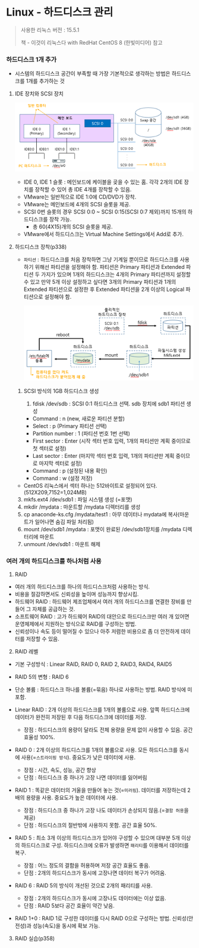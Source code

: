 # Linux - 하드디스크 관리

> 사용한 리눅스 버전 : 15.5.1
>
> 책 - 이것이 리눅스다 with RedHat CentOS 8 (한빛미디어) 참고

### 하드디스크 1개 추가 

- 시스템의 하드디스크 공간이 부족할 때 가장 기본적으로 생각하는 방법은  하드디스크를 1개를 추가하는 것

1. IDE 장치와 SCSI 장치

   ![image](md-images/94773225-4f2b2d80-03f6-11eb-9d3a-8d7b70555dbb.png) 

   - IDE 0, IDE 1 슬롯 : 메인보드에 케이블을 곶을 수 있는 홈. 각각 2개의 IDE 장치를 장착할 수 있어 총 IDE 4개를 장착할 수 있음.
   - VMware는 일반적으로 IDE 1:0에 CD/DVD가 장착.
   - VMware는 메인보드에 4개의 SCSI 슬롯을 제공.
   - SCSI 0번 슬롯의 경우 SCSI 0:0 ~ SCSI 0:15(SCSI 0:7 제외)까지 15개의 하드디스크를 장착 가능.
     - 총 60(4X15)개의 SCSI 슬롯을 제공.
   - VMware에서 하드디스크는 Virtual Machine Settings에서 Add로 추가.

2. 하드디스크  장착(p338)

   - `파티션` : 하드디스크를 처음 장착하면 그냥 기계일 뿐이므로 하드디스크를 사용하기 위해선 파티션을 설정해야 함. 파티션은 Primary 파티션과 Extended 파티션 두 가지가 있으며 1개의 하드디스크는 4개의 Primary 파티션까지 설정할 수 있고 만약 5개 이상 설정하고 싶다면 3개의 Primary 파티션과 1개의 Extended 파티션으로 설정한 후 Extended 파티션을 2개 이상의 Logical 파티션으로 설정해야 함.

     ![image](md-images/94775640-3113fc00-03fb-11eb-97b1-9f545e49af08.png) 

   1. SCSI 방식의 1GB 하드디스크 생성
      1. fdisk /dev/sdb : SCSI 0:1 하드디스크 선택. sdb 장치에 sdb1 파티션 생성

      - Command : n (new, 새로운 파티션 분할)
      - Select : p (Primary 파티션 선택)
      - Partition number : 1 (파티션 번호 1번 선택)
      - First sector : Enter (시작 섹터 번호 입력, 1개의 파티션만 계획 중이므로 첫 섹터로 설정)
      - Last sector : Enter  (마지막 섹터 번호 입력, 1개의 파티션만 계획 중이므로 마지막 섹터로 설정)
      - Command : p (설정된 내용 확인)
      - Command : w (설정 저장)

   - CentOS 리눅스에서 섹터 하나는 512바이트로 설정되어 있다. (512X209,7152=1,024MB)

   3. mkfs.ext4 /dev/sdb1 : 파일 시스템 생성 (=포맷)
   4. mkdir /mydata : 마운트할 /mydata 디렉터리를 생성
   5. cp anaconde-ks.cfg /mydata/test1 : 아무 데이터나 mydata에 복사(마운트가 일어나면 숨김 파일 처리됨)
   6. mount /dev/sdb1 /mydata : 포맷이 완료된 /dev/sdb1장치를 /mydata 디렉터리에 마운트
   7. unmount /dev/sdb1 : 마운트 해제

### 여러 개의 하드디스크를 하나처럼 사용

1. RAID

- 여러 개의 하드디스크를 하나의 하드디스크처럼 사용하는 방식. 
- 비용을 절감하면서도 신뢰성을 높이며 성능까지 향상시킴.
- 하드웨어 RAID : 하드웨어 제조업체에서 여러 개의 하드디스크를 연결한 장비를 만들어 그 자체를 공급하는 것.
- 소프트웨어 RAID : 고가 하드웨어 RAID의 대안으로 하드디스크만 여러 개 있어면 운영체제에서 지원하는 방식으로 RAID를 구성하는 방법.
- 신뢰성이나 속도 등이 떨어질 수 있으나 아주 저렴한 비용으로 좀 더 안전하게 데이터를 저장할 수 있음.

2. RAID 레벨

- 기본 구성방식 : Linear RAID, RAID 0, RAID 2, RAID3, RAID4, RAID5
- RAID 5의 변형 : RAID 6 
- 단순 볼륨 : 하드디스크 하나를 볼륨(=묶음) 하나로 사용하는 방법. RAID 방식에 미포함.
- Linear RAID : 2개 이상의 하드디스크를 1개의 볼륨으로 사용. 앞쪽 하드디스크에 데이터가 완전히 저장된 후 다음 하드디스크에 데이터를 저장.
  - 장점 : 하드디스크의 용량이 달라도 전체 용량을 문제 없이 사용할 수 있음. 공간 효율성 100%.
- RAID 0 :  2개 이상의 하드디스크를 1개의 볼륨으로 사용. 모든 하드디스크를 동시에 사용(=`스트라이핑 방식`).  중요도가 낮은 데이터에 사용.
  - 장점 : 시간, 속도, 성능, 공간 향상
  - 단점 : 하드디스크 중 하나가 고장 나면 데이터를 잃어버림

- RAID 1 : 똑같은 데이터의 거울을 만들어 놓는 것(=`미러링`). 데이터를 저장하는데 2배의 용량을 사용.  중요도가 높은 데이터에 사용.
  - 장점 : 하드디스크 중 하나가 고장 나도 데이터가 손상되지 않음.(=`결함 허용`을 제공)
  - 단점 : 하드디스크의 절반밖에 사용하지 못함. 공간 효율 50%.
- RAID 5 : 최소 3개 이상의 하드디스크가 있어야 구성할 수 있으며 대부분 5개 이상의 하드디스크로 구성. 하드디스크에 오류가 발생하면 `패리티`를 이용해서 데이터를 복구.
  - 장점 : 어느 정도의 결함을 허용하며 저장 공간 효율도 좋음.
  - 단점 : 2개의 하드디스크가 동시에 고장나면 데이터 복구가 어려움.
- RAID 6 : RAID 5의 방식이 개선된 것으로 2개의 패리티를 사용.
  - 장점 : 2개의 하드디스크가 동시에 고장나도 데이터에는 이상 없음.
  - 단점 : RAID 5보다 공간 효율이 약간 낮음.
- RAID 1+0 : RAID 1로 구성한 데이터를 다시 RAID 0으로 구성하는 방법. 신뢰성(안전성)과 성능(속도)을 동시에 확보 가능.

3. RAID 실습(p358)